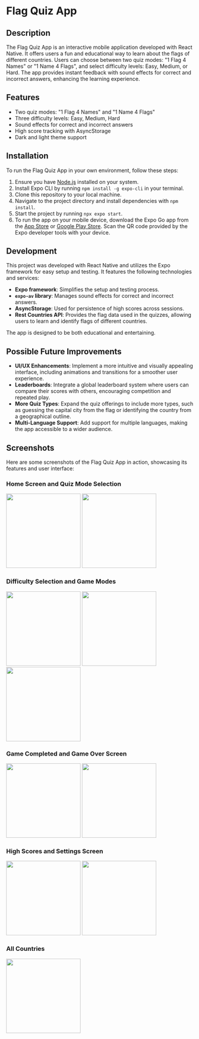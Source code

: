 # Flag Quiz App

## Description
The Flag Quiz App is an interactive mobile application developed with React Native. It offers users a fun and educational way to learn about the flags of different countries. Users can choose between two quiz modes: "1 Flag 4 Names" or "1 Name 4 Flags", and select difficulty levels: Easy, Medium, or Hard. The app provides instant feedback with sound effects for correct and incorrect answers, enhancing the learning experience.

## Features
- Two quiz modes: "1 Flag 4 Names" and "1 Name 4 Flags"
- Three difficulty levels: Easy, Medium, Hard
- Sound effects for correct and incorrect answers
- High score tracking with AsyncStorage
- Dark and light theme support

## Installation

To run the Flag Quiz App in your own environment, follow these steps:

1. Ensure you have [Node.js](https://nodejs.org/) installed on your system.
2. Install Expo CLI by running `npm install -g expo-cli` in your terminal.
3. Clone this repository to your local machine.
4. Navigate to the project directory and install dependencies with `npm install`.
5. Start the project by running `npx expo start`. 
6. To run the app on your mobile device, download the Expo Go app from the [App Store](https://apps.apple.com/app/expo-go/id982107779) or [Google Play Store](https://play.google.com/store/apps/details?id=host.exp.exponent&referrer=www). Scan the QR code provided by the Expo developer tools with your device.

## Development

This project was developed with React Native and utilizes the Expo framework for easy setup and testing. It features the following technologies and services:

- **Expo framework**: Simplifies the setup and testing process.
- **`expo-av` library**: Manages sound effects for correct and incorrect answers.
- **AsyncStorage**: Used for persistence of high scores across sessions.
- **Rest Countries API**: Provides the flag data used in the quizzes, allowing users to learn and identify flags of different countries.

The app is designed to be both educational and entertaining. 

## Possible Future Improvements

- **UI/UX Enhancements**: Implement a more intuitive and visually appealing interface, including animations and transitions for a smoother user experience.
- **Leaderboards**: Integrate a global leaderboard system where users can compare their scores with others, encouraging competition and repeated play.
- **More Quiz Types**: Expand the quiz offerings to include more types, such as guessing the capital city from the flag or identifying the country from a geographical outline.
- **Multi-Language Support**: Add support for multiple languages, making the app accessible to a wider audience.

## Screenshots

Here are some screenshots of the Flag Quiz App in action, showcasing its features and user interface:

### Home Screen and Quiz Mode Selection
<img src="screenshots/homescreen.PNG" width="200"> <img src="screenshots/quizmodeselection.PNG" width="200">

### Difficulty Selection and Game Modes
<img src="screenshots/difficultyselection.PNG" width="200"> <img src="screenshots/gamemodeflagtoname.PNG" width="200"> <img src="screenshots/gamemodenametoflag.PNG" width="200">

### Game Completed and Game Over Screen
<img src="screenshots/gamecompleted.PNG" width="200"> <img src="screenshots/gameoverscreen.PNG" width="200">

### High Scores and Settings Screen
<img src="screenshots/highscores.PNG" width="200"> <img src="screenshots/settingsscreen.PNG" width="200">

### All Countries
<img src="screenshots/allcountries.PNG" width="200">



